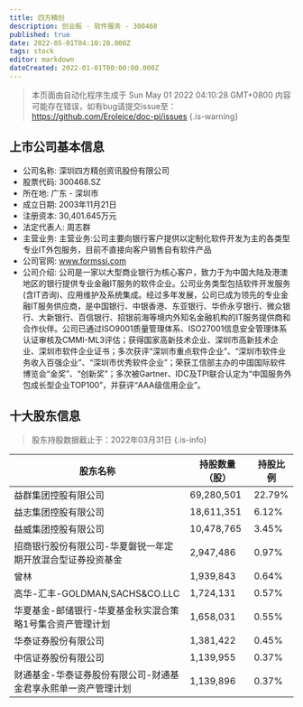```yaml
---
title: 四方精创
description: 创业板 - 软件服务 - 300468
published: true
date: 2022-05-01T04:10:28.000Z
tags: stock
editor: markdown
dateCreated: 2022-01-01T00:00:00.000Z
---
```


> 本页面由自动化程序生成于 Sun May 01 2022 04:10:28 GMT+0800
> 内容可能存在错误，如有bug请提交issue至：https://github.com/Eroleice/doc-pi/issues
{.is-warning}

## 上市公司基本信息
- 公司名称: 深圳四方精创资讯股份有限公司
- 股票代码: 300468.SZ
- 所在地: 广东 - 深圳市
- 成立日期: 2003年11月21日
- 注册资本: 30,401.645万元
- 法定代表人: 周志群
- 主营业务: 主营业务:公司主要向银行客户提供以定制化软件开发为主的各类型专业IT外包服务，目前不直接向客户销售自有软件产品
- 公司官网: www.formssi.com
- 公司介绍: 公司是一家以大型商业银行为核心客户，致力于为中国大陆及港澳地区的银行提供专业金融IT服务的软件企业。公司业务类型包括软件开发服务(含IT咨询)、应用维护及系统集成。经过多年发展，公司已成为领先的专业金融IT服务供应商，是中国银行、中银香港、东亚银行、华侨永亨银行、微众银行、大新银行、百信银行、招银前海等境内外知名金融机构的IT服务提供商和合作伙伴。公司已通过ISO9001质量管理体系、ISO27001信息安全管理体系认证审核及CMMI-ML3评估；获得国家高新技术企业、深圳市高新技术企业、深圳市软件企业证书；多次获评“深圳市重点软件企业”、“深圳市软件业务收入百强企业”、“深圳市优秀软件企业”；荣获工信部主办的中国国际软件博览会“金奖”、“创新奖”；多次被Gartner、IDC及TPI联合认定为“中国服务外包成长型企业TOP100”，并获评“AAA级信用企业”。


## 十大股东信息
> 股东持股数据截止于：2022年03月31日
{.is-info}

| 股东名称 | 持股数量（股） | 持股比例 |
| --- | --- | --- |
| 益群集团控股有限公司 | 69,280,501 | 22.79% |
| 益志集团控股有限公司 | 18,611,351 | 6.12% |
| 益威集团控股有限公司 | 10,478,765 | 3.45% |
| 招商银行股份有限公司-华夏磐锐一年定期开放混合型证券投资基金 | 2,947,486 | 0.97% |
| 曾林 | 1,939,843 | 0.64% |
| 高华-汇丰-GOLDMAN,SACHS&CO.LLC | 1,724,131 | 0.57% |
| 华夏基金-邮储银行-华夏基金秋实混合策略1号集合资产管理计划 | 1,658,031 | 0.55% |
| 华泰证券股份有限公司 | 1,381,422 | 0.45% |
| 中信证券股份有限公司 | 1,139,955 | 0.37% |
| 财通基金-华泰证券股份有限公司-财通基金君享永熙单一资产管理计划 | 1,139,896 | 0.37% |




